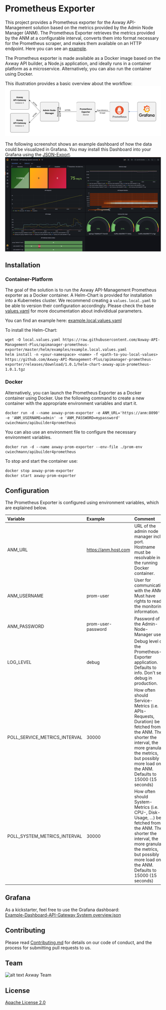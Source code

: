 # Prometheus Exporter

This project provides a Prometheus exporter for the Axway API-Management solution based on the metrics provided by the Admin Node Manager (ANM). The Prometheus Exporter retrieves the metrics provided by the ANM at a configurable interval, converts them into format necessary for the Prometheus scraper, and makes them available on an HTTP endpoint. Here you can see an [example](https://raw.githubusercontent.com/Axway-API-Management-Plus/apimanager-prometheus-exporter/master/misc/documentation/exposed-metrics-sample.txt).

The Prometheus exporter is made available as a Docker image based on the Axway API builder, a Node.js application, and ideally runs in a container platform as a microservice. Alternatively, you can also run the container using Docker.

This illustration provides a basic overview about the workflow:  
![APIManager-Prometheus Exporter overview](https://github.com/Axway-API-Management-Plus/apimanager-prometheus-exporter/blob/master/misc/images/apimanager-prometheus-exporter-overview.png)

The following screenshot shows an example dashboard of how the data could be visualized in Grafana. You may install this Dashboard into your Grafana using the [JSON-Export](https://github.com/Axway-API-Management-Plus/apimanager-prometheus-exporter/blob/master/misc/grafana/Example-Dashboard-API-Gateway%20System%20overview.json).
![Grafana example Dashboard](https://github.com/Axway-API-Management-Plus/apimanager-prometheus-exporter/blob/master/misc/images/apimanager-prometheus-exporter-sample-grafana-dashboard.png)

## Installation

### Container-Platform

The goal of the solution is to run the Axway API-Management Prometheus exporter as a Docker container. A Helm-Chart is provided for installation into a Kubernetes cluster. We recommend creating a `values.local.yaml` to be able to version their configuration accordingly. Please check the base [values.yaml](https://github.com/Axway-API-Management-Plus/apimanager-prometheus-exporter/blob/master/helm/values.yaml) for more documentation about individidual parameters.  

You can find an example here: [example.local.values.yaml](https://raw.githubusercontent.com/Axway-API-Management-Plus/apimanager-prometheus-exporter/master/helm/examples/example.local.values.yaml)

To install the Helm-Chart:  
```
wget -O local.values.yaml https://raw.githubusercontent.com/Axway-API-Management-Plus/apimanager-prometheus-exporter/master/helm/examples/example.local.values.yaml
helm install -n <your-namespace> <name> -f <path-to-you-local-values> https://github.com/Axway-API-Management-Plus/apimanager-prometheus-exporter/releases/download/1.0.1/helm-chart-axway-apim-prometheus-1.0.1.tgz
```

### Docker

Alternatively, you can launch the Prometheus Exporter as a Docker container using Docker. Use the following command to create a new container with the appropriate environment variables and start it.

```
docker run -d --name axway-prom-exporter -e ANM_URL='https://anm:8090' -e 'ANM_USERNAME=admin' -e 'ANM_PASSWORD=mypassword' cwiechmann/apibuilder4prometheus
```

You can also use an environment file to configure the necessary environment variables. 


```
docker run -d --name axway-prom-exporter --env-file ./prom-env cwiechmann/apibuilder4prometheus
```

To stop and start the container use:

```
docker stop axway-prom-exporter
docker start axway-prom-exporter
```

## Configuration

The Prometheus Exporter is configured using environment variables, which are explained below.

| Variable                      | Example                                            | Comment                               |
| :---                          | :---                                               | :---                                  |
| ANM_URL                       | https://anm.host.com    | URL of the admin node manager incl. port. Hostname must be resolvable in the running Docker container.| 
| ANM_USERNAME                  | prom-user               | User for communication with the ANM. Must have rights to read the monitoring information. | 
| ANM_PASSWORD                  | prom-user-password      | Password of the Admin-Node-Manager user | 
| LOG_LEVEL                     | debug                   | Debug level of the Prometheus-Exporter application. Defaults to info. Don't set debug in production. | 
| POLL_SERVICE_METRICS_INTERVAL | 30000                   | How often should Service-Metrics (i.e. APIs-Requests, Duration) be fetched from the ANM. The shorter the interval, the more granular the metrics, but possibly more load on the ANM. Defaults to 15000 (15 seconds) | 
| POLL_SYSTEM_METRICS_INTERVAL  | 30000                   | How often should System-Metrics (i.e. CPU-, Disk-Usage, ...) be fetched from the ANM. The shorter the interval, the more granular the metrics, but possibly more load on the ANM. Defaults to 15000 (15 seconds) | 

## Grafana

As a kickstarter, feel free to use the Grafana dashboard:  
[Example-Dashboard-API-Gateway System overview.json](https://raw.githubusercontent.com/Axway-API-Management-Plus/apimanager-prometheus-exporter/master/misc/grafana/Example-Dashboard-API-Gateway%20System%20overview.json)


## Contributing

Please read [Contributing.md](https://github.com/Axway-API-Management-Plus/Common/blob/master/Contributing.md) for details on our code of conduct, and the process for submitting pull requests to us.  

## Team

![alt text][Axwaylogo] Axway Team

[Axwaylogo]: https://github.com/Axway-API-Management/Common/blob/master/img/AxwayLogoSmall.png  "Axway logo"


## License
[Apache License 2.0](/LICENSE)
